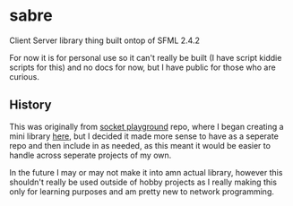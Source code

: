 # sabre

Client Server library thing built ontop of SFML 2.4.2

For now it is for personal use so it can't really be built (I have script kiddie scripts for this) and no docs for now, but I have public for those who are curious.

## History

This was originally from [socket playground](https://github.com/Hopson97/socket-playground) repo, where I began creating a mini library [here](https://github.com/Hopson97/socket-playground/tree/527e13209ab201c636887df440ddf59d33fbaf8d/udp-rect-keys/lib/libnet), but I decided it made more sense to have as a seperate repo and then include in as needed, as this meant it would be easier to handle across seperate projects of my own.

In the future I may or may not make it into amn actual library, however this shouldn't really be used outside of hobby projects as I really making this only for learning purposes and am pretty new to network programming.
